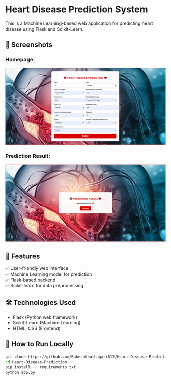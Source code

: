 # Heart Disease Prediction System 

This is a Machine Learning-based web application for predicting heart disease using Flask and Scikit-Learn.

## 📸 Screenshots
### Homepage:
![Homepage](screenshots/homepage.PNG)

### Prediction Result:
![Prediction](screenshots/result.PNG)

## 🚀 Features
✅ User-friendly web interface  
✅ Machine Learning model for prediction  
✅ Flask-based backend  
✅ Scikit-learn for data preprocessing  

## 🛠️ Technologies Used
- Flask (Python web framework)
- Scikit-Learn (Machine Learning)
- HTML, CSS (Frontend)

## 🎯 How to Run Locally  
```bash
git clone https://github.com/Rakeshthathagari812/Heart-Disease-Prediction.git
cd Heart-Disease-Prediction
pip install -r requirements.txt
python app.py
